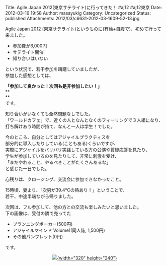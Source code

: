 Title: Agile Japan 2012(東京サテライト)に行ってきた！ #aj12 #aj12東京
Date: 2012-03-16 19:58
Author: masayukig
Category: Uncategorized
Status: published
Attachments: 2012/03/c6631-2012-03-1609-52-13.jpg

[Agile Japan 2012
(東京サテライト)](http://www.agilejapan.org/tokyosatellite/)というものに(有給+自腹で)、初めて行って来ました。

-   参加費が6,000円
-   サテライト開催
-   知り合いはいない

という状況で、若干参加を躊躇していましたが、  
参加した感想としては、

**「参加して良かった！次回も是非参加したい！」**  
**  
**  
です。

知り合いがいなくても全然問題なしでした。  
「ワールドカフェ」で、近くの人となんとなくのフィーリングで３人組になり、  
打ち解けあう時間が持て、なんと一人は学生！でした。

今のところ、自分としてはアジャイルプラクティスを  
部分的に導入したりしている(こともある)くらいですが、  
実際にアジャイルをバリバリ実践している方の公演や質疑応答を見たり、  
学生が参加しているのを見たりして、非常に刺激を受け、  
「まだやれること、やるべきことがたくさんあるな」  
と感じた一日でした。

心残りは、クロージング、交流会に参加できなかったこと。

15時頃、妻より、「次男が39.4℃の熱あり！」ということで、  
若干、中途半端ながら帰りました。

次回は、フル参加して、他の方との交流も楽しみたいと思いました。  
下の画像は、受付の隣で売ってた

-   プランニングポーカー(500円)
-   アジャイルマインド Volume1(同人誌, 1,500円)
-   その他パンフレット(0円)

です。

<div class="separator" style="clear:both;text-align:center;">

[![](https://masayukig.files.wordpress.com/2012/03/c6631-2012-03-1609-52-13.jpg?w=300){width="320"
height="240"}](https://masayukig.files.wordpress.com/2012/03/c6631-2012-03-1609-52-13.jpg)

</div>
